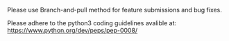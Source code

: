 Please use Branch-and-pull method for feature submissions and bug fixes.

Please adhere to the python3 coding guidelines avalible at: https://www.python.org/dev/peps/pep-0008/
